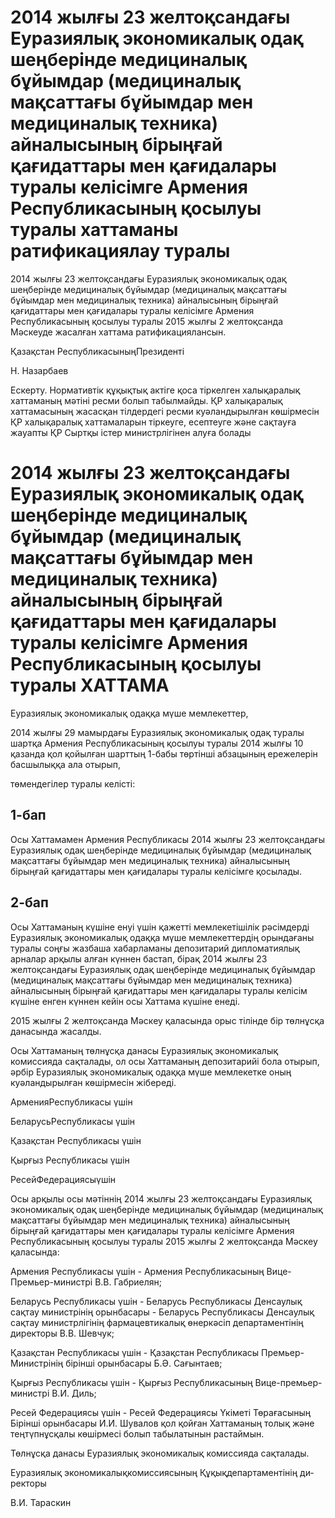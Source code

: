 # 2014 жылғы 23 желтоқсандағы Еуразиялық экономикалық одақ шеңберінде медициналық бұйымдар (медициналық мақсаттағы бұйымдар мен медициналық техника) айналысының бірыңғай қағидаттары мен қағидалары туралы келісімге Армения Республикасының қосылуы туралы хаттаманы ратификациялау туралы

2014 жылғы 23 желтоқсандағы Еуразиялық экономикалық одақ шеңберінде медициналық бұйымдар (медициналық мақсаттағы бұйымдар мен медициналық техника) айналысының бірыңғай қағидаттары мен қағидалары туралы келісімге Армения Республикасының қосылуы туралы 2015 жылғы 2 желтоқсанда Мәскеуде жасалған хаттама ратификациялансын.

Қа­зақ­стан Рес­пуб­ли­ка­сы­ныңПре­зи­ден­ті

Н. На­зар­ба­ев

Ескерту. Нормативтік құқықтық актіге қоса тіркелген халықаралық хаттаманың мәтіні ресми болып табылмайды. ҚР халықаралық хаттамасының жасасқан тілдердегі ресми куәландырылған көшірмесін ҚР халықаралық хаттамаларын тіркеуге, есептеуге және сақтауға жауапты ҚР Сыртқы істер министрлігінен алуға болады

# 2014 жылғы 23 желтоқсандағы Еуразиялық экономикалық одақ шеңберінде медициналық бұйымдар (медициналық мақсаттағы бұйымдар мен медициналық техника) айналысының бірыңғай қағидаттары мен қағидалары туралы келісімге Армения Республикасының қосылуы туралы ХАТТАМА

Еуразиялық экономикалық одаққа мүше мемлекеттер,

2014 жылғы 29 мамырдағы Еуразиялық экономикалық одақ туралы шартқа Армения Республикасының қосылуы туралы 2014 жылғы 10 қазанда қол қойылған шарттың 1-бабы төртінші абзацының ережелерін басшылыққа ала отырып,

төмендегілер туралы келісті:

## 1-бап

Осы Хаттамамен Армения Республикасы 2014 жылғы 23 желтоқсандағы Еуразиялық одақ шеңберінде медициналық бұйымдар (медициналық мақсаттағы бұйымдар мен медициналық техника) айналысының бірыңғай қағидаттары мен қағидалары туралы келісімге қосылады.

## 2-бап

Осы Хаттаманың күшіне енуі үшін қажетті мемлекетішілік рәсімдерді Еуразиялық экономикалық одаққа мүше мемлекеттердің орындағаны туралы соңғы жазбаша хабарламаны депозитарий дипломатиялық арналар арқылы алған күннен бастап, бірақ 2014 жылғы 23 желтоқсандағы Еуразиялық одақ шеңберінде медициналық бұйымдар (медициналық мақсаттағы бұйымдар мен медициналық техника) айналысының бірыңғай қағидаттары мен қағидалары туралы келісім күшіне енген күннен кейін осы Хаттама күшіне енеді.

2015 жылғы 2 желтоқсанда Мәскеу қаласында орыс тілінде бір төлнұсқа данасында жасалды.

Осы Хаттаманың төлнұсқа данасы Еуразиялық экономикалық комиссияда сақталады, ол осы Хаттаманың депозитарийі бола отырып, әрбір Еуразиялық экономикалық одаққа мүше мемлекетке оның куәландырылған көшірмесін жібереді.

АрменияРеспубликасы үшін 

БеларусьРеспубликасы үшін

Қазақстан Республикасы үшін

Қырғыз Республикасы үшін

РесейФедерациясыүшін

Осы арқылы осы мәтіннің 2014 жылғы 23 желтоқсандағы Еуразиялық экономикалық одақ шеңберінде медициналық бұйымдар (медициналық мақсаттағы бұйымдар мен медициналық техника) айналысының бірыңғай қағидаттары мен қағидалары туралы келісімге Армения Республикасының қосылуы туралы 2015 жылғы 2 желтоқсанда Мәскеу қаласында:

Армения Республикасы үшін - Армения Республикасының Вице-Премьер-министрі В.В. Габриелян;

Беларусь Республикасы үшін - Беларусь Республикасы Денсаулық сақтау министрінің орынбасары - Беларусь Республикасы Денсаулық сақтау министрлігінің фармацевтикалық өнеркәсіп департаментінің директоры В.В. Шевчук;

Қазақстан Республикасы үшін - Қазақстан Республикасы Премьер-Министрінің бірінші орынбасары Б.Ә. Сағынтаев;

Қырғыз Республикасы үшін - Қырғыз Республикасының Вице-премьер-министрі В.И. Диль;

Ресей Федерациясы үшін - Ресей Федерациясы Үкіметі Төрағасының Бірінші орынбасары И.И. Шувалов қол қойған Хаттаманың толық және теңтүпнұсқалы көшірмесі болып табылатынын растаймын.

Төлнұсқа данасы Еуразиялық экономикалық комиссияда сақталады.

Еура­зи­я­лық эко­но­ми­ка­лықко­мис­си­я­сы­ның Құқықде­пар­та­мен­ті­нің ди­рек­то­ры

В.И. Та­рас­кин

